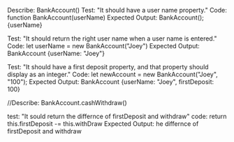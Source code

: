 Describe: BankAccount()
Test: "It should have a user name property."
Code: function BankAccount(userName)
Expected Output: BankAccount(); {userName}

Test: "It should return the right user name when a user name is entered."
Code: let userName = new BankAccount("Joey")
Expected Output: BankAccount {userName: "Joey"}

Test: "It should have a first deposit property, and that property should display as an integer."
Code: let newAccount = new BankAccount("Joey", "100");
Expected Output: BankAccount {userName: "Joey", firstDeposit: 100}

//Describe: BankAccount.cashWithdraw()

test: "It sould return the differnce of firstDeposit and withdraw"
code: return this.firstDeposit -= this.withDraw
Expected Output: he differnce of firstDeposit and withdraw

